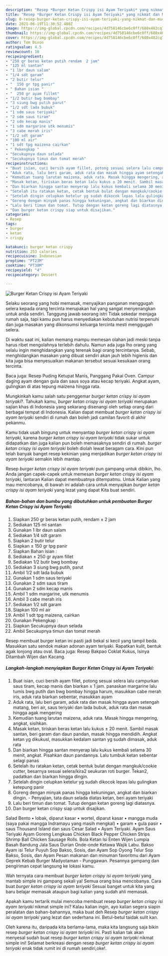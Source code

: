 ```yaml
---
description: "Resep *Burger Ketan Crispy isi Ayam Teriyaki* yang nikmat dan Mudah Dibuat"
title: "Resep *Burger Ketan Crispy isi Ayam Teriyaki* yang nikmat dan Mudah Dibuat"
slug: 0-resep-burger-ketan-crispy-isi-ayam-teriyaki-yang-nikmat-dan-mudah-dibuat
date: 2021-06-19T11:30:52.480Z
image: https://img-global.cpcdn.com/recipes/4d758146cbe6c0ff/680x482cq70/burger-ketan-crispy-isi-ayam-teriyaki-foto-resep-utama.jpg
thumbnail: https://img-global.cpcdn.com/recipes/4d758146cbe6c0ff/680x482cq70/burger-ketan-crispy-isi-ayam-teriyaki-foto-resep-utama.jpg
cover: https://img-global.cpcdn.com/recipes/4d758146cbe6c0ff/680x482cq70/burger-ketan-crispy-isi-ayam-teriyaki-foto-resep-utama.jpg
author: Tom Dixon
ratingvalue: 4.5
reviewcount: 10
recipeingredient:
- "250 gr beras ketan putih rendam  2 jam"
- "125 ml santan"
- "1 lbr daun salam"
- "1/4 sdt garam"
- "2 butir telur"
- "  150 gr tpg panir"
- " Bahan isian "
- "  250 gr ayam fillet"
- "1/2 butir bwg bombay"
- "3 siung bwg putih parut"
- "1/2 sdt lada bubuk"
- "1 sdm saus teriyaki"
- "2 sdm saus tiram"
- "2 sdm kecap manis"
- "1 sdm margarine utk menumis"
- "3 cabe merah iris"
- "1/2 sdt garam"
- "100 ml air"
- "1 sdt tpg maizena cairkan"
- " Pekengkap "
- "Secukupnya daun selada"
- "Secukupnya timun dan tomat merah"
recipeinstructions:
- "Buat isian, cuci bersih ayam fillet, potong sesuai selera lalu campurkan saus tiram, kecap manis dan biarkan ± 1 jam. panaskan margarine lalu tumis bwg putih dan bwg bombay hingga harum, masukkan cabe merah iris, aduk rata biarkan sebentar, masukkan ayam"
- "Aduk rata, lalu beri garam, aduk rata dan masak hingga ayam setengah matang, beri air, saus teriyaki dan lada bubuk, aduk rata dan masak hingga agak mengering"
- "Kemudian tuang larutan maizena, aduk rata. Masak hingga mengering, angkat, sisihkan."
- "Masak ketan, tiriskan beras ketan lalu kukus ± 20 menit. Sambil masak santan, beri garam dan daun pandan, masak hingga mendidih. Angkat ketan yg dikukusl, masukkan kedalam santan yg sudah dimasak, aduk rata"
- "Dan biarkan hingga santan menyerap lalu kukus kembali selama 30 menit, angkat. Pisahkan daun pandannya. Lalu tumbuk ketan sebentar selagi panas"
- "Setelah itu ratakan ketan, cetak bentuk bulat dengan mangkuk/cookie cutter, besarnya sesuai selera/kira2 seukuran roti burger. Tekan2, padatkan dan biarkan hingga dingin."
- "Setelah dingin celupkan ketelur yg sudah dikocok lepas lalu gulingkan ketepung panir"
- "Goreng dengan minyak panas hingga kekuningan, angkat dan biarkan dingin.  Penyajian, tata daun selada diatas ketan, beri ayam teriyaki"
- "Lalu beri timun dan tomat. Tutup dengan ketan goreng lagi diatasnya."
- "Dan burger ketan crispy siap untuk disajikan."
categories:
- Resep
tags:
- burger
- ketan
- crispy

katakunci: burger ketan crispy 
nutrition: 253 calories
recipecuisine: Indonesian
preptime: "PT23M"
cooktime: "PT30M"
recipeyield: "4"
recipecategory: Dessert

---
```



![*Burger Ketan Crispy isi Ayam Teriyaki*](https://img-global.cpcdn.com/recipes/4d758146cbe6c0ff/680x482cq70/burger-ketan-crispy-isi-ayam-teriyaki-foto-resep-utama.jpg)

Selaku seorang yang hobi memasak, menyajikan panganan menggugah selera kepada orang tercinta merupakan hal yang sangat menyenangkan untuk anda sendiri. Tanggung jawab seorang istri Tidak sekedar menjaga rumah saja, tapi kamu pun harus menyediakan kebutuhan nutrisi terpenuhi dan juga masakan yang dikonsumsi keluarga tercinta mesti menggugah selera.

Di waktu  saat ini, kalian memang mampu memesan olahan jadi meski tanpa harus ribet mengolahnya terlebih dahulu. Namun ada juga lho orang yang selalu ingin menghidangkan yang terenak bagi orang tercintanya. Sebab, menghidangkan masakan yang dibuat sendiri akan jauh lebih higienis dan kita juga bisa menyesuaikan makanan tersebut sesuai kesukaan orang tercinta. 

Baca juga: Resep Puding Ketupat Manis, Panggang Pakai Oven. Campur daging ayam dengan gula dan saus soya atau kecap teriyaki. Angkat ayam, gulingkan di atas tepung maizena hingga rata.

Mungkinkah kamu salah satu penggemar *burger ketan crispy isi ayam teriyaki*?. Tahukah kamu, *burger ketan crispy isi ayam teriyaki* merupakan sajian khas di Indonesia yang sekarang disenangi oleh setiap orang dari berbagai tempat di Indonesia. Kalian dapat membuat *burger ketan crispy isi ayam teriyaki* sendiri di rumah dan boleh jadi camilan favorit di akhir pekanmu.

Kamu tidak usah bingung untuk menyantap *burger ketan crispy isi ayam teriyaki*, karena *burger ketan crispy isi ayam teriyaki* tidak sukar untuk didapatkan dan juga kalian pun boleh memasaknya sendiri di rumah. *burger ketan crispy isi ayam teriyaki* boleh diolah lewat beragam cara. Kini pun telah banyak banget resep kekinian yang menjadikan *burger ketan crispy isi ayam teriyaki* semakin lebih mantap.

Resep *burger ketan crispy isi ayam teriyaki* pun gampang untuk dibikin, lho. Anda jangan capek-capek untuk memesan *burger ketan crispy isi ayam teriyaki*, lantaran Kalian dapat membuatnya ditempatmu. Untuk Kalian yang mau mencobanya, di bawah ini adalah cara untuk menyajikan *burger ketan crispy isi ayam teriyaki* yang lezat yang dapat Kita buat sendiri.

<!--inarticleads1-->

##### Bahan-bahan dan bumbu yang dibutuhkan untuk pembuatan *Burger Ketan Crispy isi Ayam Teriyaki*:

1. Siapkan 250 gr beras ketan putih, rendam ± 2 jam
1. Sediakan 125 ml santan
1. Gunakan 1 lbr daun salam
1. Sediakan 1/4 sdt garam
1. Siapkan 2 butir telur
1. Siapkan  ± 150 gr tpg panir
1. Siapkan  Bahan isian :
1. Sediakan  ± 250 gr ayam fillet
1. Sediakan 1/2 butir bwg bombay
1. Sediakan 3 siung bwg putih, parut
1. Ambil 1/2 sdt lada bubuk
1. Gunakan 1 sdm saus teriyaki
1. Gunakan 2 sdm saus tiram
1. Gunakan 2 sdm kecap manis
1. Ambil 1 sdm margarine, utk menumis
1. Ambil 3 cabe merah iris
1. Sediakan 1/2 sdt garam
1. Siapkan 100 ml air
1. Ambil 1 sdt tpg maizena, cairkan
1. Gunakan  Pekengkap :
1. Siapkan Secukupnya daun selada
1. Ambil Secukupnya timun dan tomat merah


Resep membuat burger ketan ini pasti jadi bekal si kecil yang tampil beda. Masukkan satu sendok makan adonan ayam teriyaki. Rapatkan kulit, bentuk agak lonjong atau oval. Baca juga: Resep Bakpao Coklat Kukus, Isinya Ditambah Wijen dan Kacang. 

<!--inarticleads2-->

##### Langkah-langkah menyiapkan *Burger Ketan Crispy isi Ayam Teriyaki*:

1. Buat isian, cuci bersih ayam fillet, potong sesuai selera lalu campurkan saus tiram, kecap manis dan biarkan ± 1 jam. panaskan margarine lalu tumis bwg putih dan bwg bombay hingga harum, masukkan cabe merah iris, aduk rata biarkan sebentar, masukkan ayam
1. Aduk rata, lalu beri garam, aduk rata dan masak hingga ayam setengah matang, beri air, saus teriyaki dan lada bubuk, aduk rata dan masak hingga agak mengering
1. Kemudian tuang larutan maizena, aduk rata. Masak hingga mengering, angkat, sisihkan.
1. Masak ketan, tiriskan beras ketan lalu kukus ± 20 menit. Sambil masak santan, beri garam dan daun pandan, masak hingga mendidih. Angkat ketan yg dikukusl, masukkan kedalam santan yg sudah dimasak, aduk rata
1. Dan biarkan hingga santan menyerap lalu kukus kembali selama 30 menit, angkat. Pisahkan daun pandannya. Lalu tumbuk ketan sebentar selagi panas
1. Setelah itu ratakan ketan, cetak bentuk bulat dengan mangkuk/cookie cutter, besarnya sesuai selera/kira2 seukuran roti burger. Tekan2, padatkan dan biarkan hingga dingin.
1. Setelah dingin celupkan ketelur yg sudah dikocok lepas lalu gulingkan ketepung panir
1. Goreng dengan minyak panas hingga kekuningan, angkat dan biarkan dingin.  - Penyajian, tata daun selada diatas ketan, beri ayam teriyaki
1. Lalu beri timun dan tomat. Tutup dengan ketan goreng lagi diatasnya.
1. Dan burger ketan crispy siap untuk disajikan.


Salad Bento • lobak, diparut kasar • wortel, diparut kasar • mangga muda (saya pakai mangga Indramayu yang masih mengkal) • garam • gula pasir • saus Thousand Island dan saus Cesar Salad • Ayam Teriyaki. Ayam Saus Teriyaki Ayam Goreng Lengkuas Chicken Black Pepper Chicken Strips Shrimp Ball Chicken Sausage Rolls. Bola Ketan Isi Enten Wijen Lumpia Basah Bandung Jala Saus Durian Onde-onde Ketawa Wajik Labu. Bakso Ayam isi Telur Puyuh Sop Bakso, Sosis, dan Ayam Sop Oyong Telur Sop Bakso, Sosis, dan Ayam Pesan makanan dan minuman favoritmu dari Ayam Geprek Kebab Burger Madyotaman - Punggawan. Pesannya gampang dan pengiriman cepat langsung ke lokasi kamu. 

Wah ternyata cara membuat *burger ketan crispy isi ayam teriyaki* yang mantab simple ini gampang sekali ya! Semua orang bisa mencobanya. Cara buat *burger ketan crispy isi ayam teriyaki* Sesuai banget untuk kita yang baru belajar memasak ataupun bagi kalian yang sudah ahli memasak.

Apakah kamu tertarik mulai mencoba membuat resep *burger ketan crispy isi ayam teriyaki* nikmat simple ini? Kalau kalian ingin, ayo kalian segera siapin peralatan dan bahan-bahannya, maka buat deh Resep *burger ketan crispy isi ayam teriyaki* yang lezat dan sederhana ini. Betul-betul taidak sulit kan. 

Oleh karena itu, daripada kita berlama-lama, maka kita langsung saja bikin resep *burger ketan crispy isi ayam teriyaki* ini. Pasti kalian tak akan menyesal sudah buat resep *burger ketan crispy isi ayam teriyaki* nikmat simple ini! Selamat berkreasi dengan resep *burger ketan crispy isi ayam teriyaki* enak tidak rumit ini di rumah sendiri,oke!.

